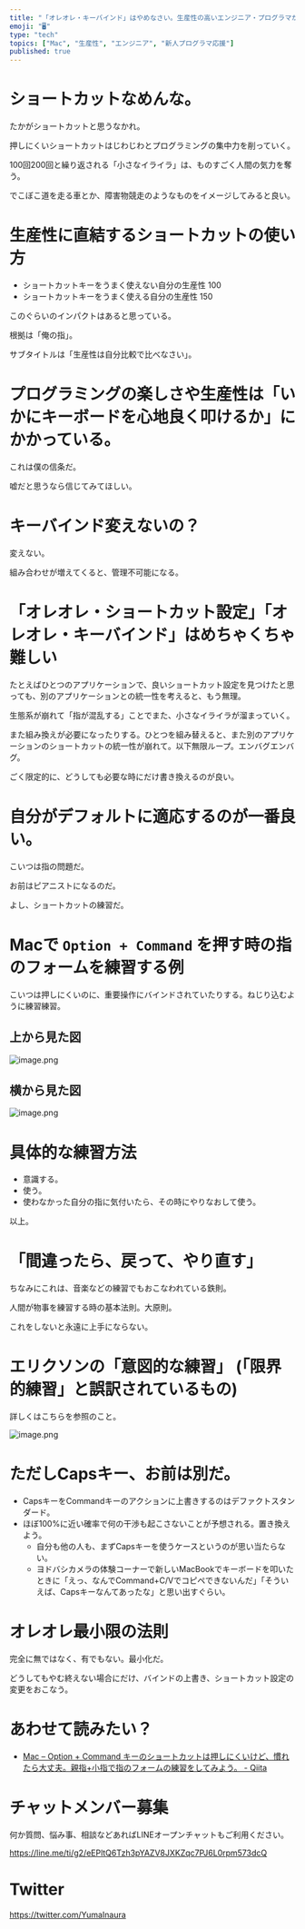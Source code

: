 ```yaml
---
title: "「オレオレ・キーバインド」はやめなさい。生産性の高いエンジニア・プログラマがデフォルトのショートカット設定を愛する理由。"
emoji: "🖥"
type: "tech"
topics: ["Mac", "生産性", "エンジニア", "新人プログラマ応援"]
published: true
---
```



# ショートカットなめんな。

たかがショートカットと思うなかれ。

押しにくいショートカットはじわじわとプログラミングの集中力を削っていく。

100回200回と繰り返される「小さなイライラ」は、ものすごく人間の気力を奪う。

でこぼこ道を走る車とか、障害物競走のようなものをイメージしてみると良い。

# 生産性に直結するショートカットの使い方


- ショートカットキーをうまく使えない自分の生産性 100
- ショートカットキーをうまく使える自分の生産性   150

このぐらいのインパクトはあると思っている。

根拠は「俺の指」。

サブタイトルは「生産性は自分比較で比べなさい」。
 
# プログラミングの楽しさや生産性は「いかにキーボードを心地良く叩けるか」にかかっている。

これは僕の信条だ。

嘘だと思うなら信じてみてほしい。


# キーバインド変えないの？

変えない。

組み合わせが増えてくると、管理不可能になる。

# 「オレオレ・ショートカット設定」「オレオレ・キーバインド」はめちゃくちゃ難しい

たとえばひとつのアプリケーションで、良いショートカット設定を見つけたと思っても、別のアプリケーションとの統一性を考えると、もう無理。

生態系が崩れて「指が混乱する」ことでまた、小さなイライラが溜まっていく。

また組み換えが必要になったりする。ひとつを組み替えると、また別のアプリケーションのショートカットの統一性が崩れて。以下無限ループ。エンバグエンバグ。

ごく限定的に、どうしても必要な時にだけ書き換えるのが良い。

# 自分がデフォルトに適応するのが一番良い。

こいつは指の問題だ。

お前はピアニストになるのだ。

よし、ショートカットの練習だ。

# Macで `Option + Command` を押す時の指のフォームを練習する例

こいつは押しにくいのに、重要操作にバインドされていたりする。ねじり込むように練習練習。

## 上から見た図

![image.png](https://qiita-image-store.s3.amazonaws.com/0/89618/fe7b7780-1514-425f-0dca-8fc24b9a84d1.png)

## 横から見た図

![image.png](https://qiita-image-store.s3.amazonaws.com/0/89618/29f9d7c7-7f21-c6d1-a34a-f8fb2d4c4af2.png)

# 具体的な練習方法

- 意識する。
- 使う。
- 使わなかった自分の指に気付いたら、その時にやりなおして使う。

以上。

# 「間違ったら、戻って、やり直す」

ちなみにこれは、音楽などの練習でもおこなわれている鉄則。

人間が物事を練習する時の基本法則。大原則。

これをしないと永遠に上手にならない。

# エリクソンの「意図的な練習」 (「限界的練習」と誤訳されているもの)

詳しくはこちらを参照のこと。

![image.png](https://qiita-image-store.s3.amazonaws.com/0/89618/e24db46b-b82e-e1cf-2b20-8093334a5074.png)

# ただしCapsキー、お前は別だ。

- CapsキーをCommandキーのアクションに上書きするのはデファクトスタンダード。
- ほぼ100%に近い確率で何の干渉も起こさないことが予想される。置き換えよう。
  - 自分も他の人も、まずCapsキーを使うケースというのが思い当たらない。
  - ヨドバシカメラの体験コーナーで新しいMacBookでキーボードを叩いたときに「えっ、なんでCommand+C/Vでコピペできないんだ」「そういえば、Capsキーなんてあったな」と思い出すぐらい。

# オレオレ最小限の法則

完全に無ではなく、有でもない。最小化だ。

どうしてもやむ終えない場合にだけ、バインドの上書き、ショートカット設定の変更をおこなう。

# あわせて読みたい？

- [Mac – Option + Command キーのショートカットは押しにくいけど、慣れたら大丈夫。親指+小指で指のフォームの練習をしてみよう。 - Qiita](https://qiita.com/YumaInaura/items/aec61efca49245b50df9)








<!-- Update From Qiita API -->

# チャットメンバー募集


何か質問、悩み事、相談などあればLINEオープンチャットもご利用ください。

https://line.me/ti/g2/eEPltQ6Tzh3pYAZV8JXKZqc7PJ6L0rpm573dcQ





# Twitter


https://twitter.com/YumaInaura


<!-- Update From Qiita API -->


